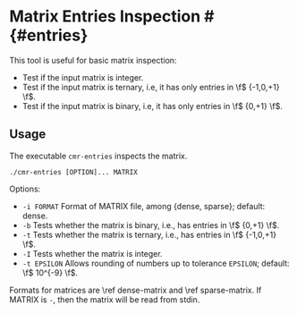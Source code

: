 # Matrix Entries Inspection # {#entries}

This tool is useful for basic matrix inspection:

  - Test if the input matrix is integer.
  - Test if the input matrix is ternary, i.e, it has only entries in \f$ \{-1,0,+1\} \f$.
  - Test if the input matrix is binary, i.e, it has only entries in \f$ \{0,+1\} \f$.

## Usage ##

The executable `cmr-entries` inspects the matrix.

    ./cmr-entries [OPTION]... MATRIX

Options:
  - `-i FORMAT`  Format of MATRIX file, among {dense, sparse}; default: dense.
  - `-b`         Tests whether the matrix is binary, i.e., has entries in \f$ \{0,+1\} \f$.
  - `-t`         Tests whether the matrix is ternary, i.e., has entries in \f$ \{-1,0,+1\} \f$.
  - `-I`         Tests whether the matrix is integer.
  - `-t EPSILON` Allows rounding of numbers up to tolerance `EPSILON`; default: \f$ 10^{-9} \f$.

Formats for matrices are \ref dense-matrix and \ref sparse-matrix.
If MATRIX is `-`, then the matrix will be read from stdin.
